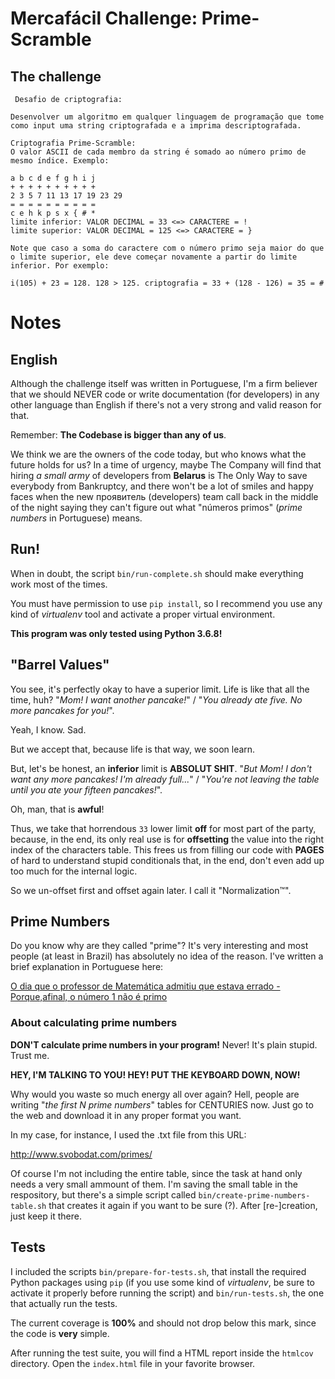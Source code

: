 # Mercafácil Challenge: Prime-Scramble

## The challenge

```
 Desafio de criptografia:

Desenvolver um algoritmo em qualquer linguagem de programação que tome como input uma string criptografada e a imprima descriptografada.

Criptografia Prime-Scramble:
O valor ASCII de cada membro da string é somado ao número primo de mesmo índice. Exemplo:

a b c d e f g h i j
+ + + + + + + + + +
2 3 5 7 11 13 17 19 23 29
= = = = = = = = = =
c e h k p s x { # *
limite inferior: VALOR DECIMAL = 33 <=> CARACTERE = !
limite superior: VALOR DECIMAL = 125 <=> CARACTERE = }

Note que caso a soma do caractere com o número primo seja maior do que o limite superior, ele deve começar novamente a partir do limite inferior. Por exemplo:

i(105) + 23 = 128. 128 > 125. criptografia = 33 + (128 - 126) = 35 = #
```

# Notes

## English

Although the challenge itself was written in Portuguese, I'm a firm
believer that we should NEVER code or write documentation (for developers)
in any other language than English if there's not a very strong and valid
reason for that.

Remember: **The Codebase is bigger than any of us**.

We think we are the owners of the code today, but who knows what the
future holds for us? In a time of urgency, maybe The Company will find
that hiring *a small army* of developers from **Belarus** is The Only Way
to save everybody from Bankruptcy, and there won't be a lot of smiles and
happy faces when the new проявитель (developers) team call back in the
middle of the night saying they can't figure out what "números primos"
(*prime numbers* in Portuguese) means.

## Run!

When in doubt, the script `bin/run-complete.sh` should make everything work
most of the times.

You must have permission to use `pip install`, so I recommend you use any
kind of *virtualenv* tool and activate a proper virtual environment.


**This program was only tested using Python 3.6.8!**


## "Barrel Values"

You see, it's perfectly okay to have a superior limit. Life is like that
all the time, huh? "*Mom! I want another pancake!*" / "*You already ate
five. No more pancakes for you!*".


Yeah, I know. Sad.

But we accept that, because life is that way, we soon learn.


But, let's be honest, an **inferior** limit is **ABSOLUT SHIT**. "*But
Mom! I don't want any more pancakes! I'm already full...*" / "*You're not
leaving the table until you ate your fifteen pancakes!*".


Oh, man, that is **awful**!


Thus, we take that horrendous `33` lower limit **off** for most part of the
party, because, in the end, its only real use is for **offsetting** the
value into the right index of the characters table. This frees us from
filling our code with **PAGES** of hard to understand stupid conditionals
that, in the end, don't even add up too much for the internal logic.

So we un-offset first and offset again later. I call it "Normalization™".


## Prime Numbers

Do you know why are they called "prime"? It's very interesting and most
people (at least in Brazil) has absolutely no idea of the reason. I've
written a brief explanation in Portuguese here:

[O dia que o professor de Matemática admitiu que estava errado - Porque,afinal, o número 1 não é primo](http://cleber.netlify.com/a-vida-de-cléber/o-dia-que-o-professor-de-matematica-admitiu-que-estava-errado)

### About calculating prime numbers

**DON'T calculate prime numbers in your program!** Never! It's plain
stupid. Trust me.


**HEY, I'M TALKING TO YOU! HEY! PUT THE KEYBOARD DOWN, NOW!**


Why would you waste so much energy all over again? Hell, people are
writing "*the first N prime numbers*" tables for CENTURIES now. Just go to
the web and download it in any proper format you want.

In my case, for instance, I used the .txt file from this URL:

http://www.svobodat.com/primes/

Of course I'm not including the entire table, since the task at hand only
needs a very small ammount of them. I'm saving the small table in the
respository, but there's a simple script called
`bin/create-prime-numbers-table.sh` that creates it again if you want to be
sure (?). After [re-]creation, just keep it there.


## Tests

I included the scripts `bin/prepare-for-tests.sh`, that install the required
Python packages using `pip` (if you use some kind of *virtualenv*, be sure
to activate it properly before running the script) and `bin/run-tests.sh`, the
one that actually run the tests.


The current coverage is **100%** and should not drop below this mark, since the
code is **very** simple.


After running the test suite, you will find a HTML report inside the `htmlcov`
directory. Open the `index.html` file in your favorite browser.
